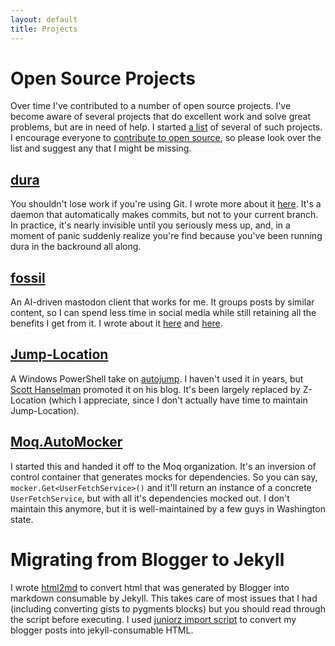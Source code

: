 ```yaml
---
layout: default
title: Projects
---
```


# Open Source Projects

Over time I've contributed to a number of open source projects. I've become aware of several projects that do 
excellent work and solve great problems, but are in need of help. I started [a list](/projects/open-source.html) of
several of such projects. I encourage everyone to 
[contribute to open source](/blog/2012/04/22/why-open-source-is-worth-your-time/), so please look over the list and
suggest any that I might be missing.


## [dura](https://github.com/tkellogg/dura)
You shouldn't lose work if you're using Git. I wrote more about it [here](https://timkellogg.me/blog/2022/10/04/dura).
It's a daemon that automatically makes commits, but not to your current branch. In practice, it's nearly
invisible until you seriously mess up, and, in a moment of panic suddenly realize you're find because you've
been running dura in the backround all along.

## [fossil](https://github.com/tkellogg/fossil/)
An AI-driven mastodon client that works for me. It groups posts by similar content, so I can spend less time
in social media while still retaining all the benefits I get from it. I wrote about it [here](https://timkellogg.me/blog/2023/12/19/fossil) and [here](https://timkellogg.me/blog/2023/12/21/alignment).

## [Jump-Location](https://github.com/tkellogg/Jump-Location)
A Windows PowerShell take on [autojump](https://github.com/wting/autojump). I haven't used it in years, but
[Scott Hanselman](https://www.hanselman.com/blog/jumplocation-a-change-directory-cd-powershell-command-that-reads-your-mind)
promoted it on his blog. It's been largely replaced by Z-Location (which I appreciate, since I don't actually
have time to maintain Jump-Location).

## [Moq.AutoMocker](https://github.com/moq/Moq.AutoMocker)
I started this and handed it off to the Moq organization. It's an inversion of control container that generates
mocks for dependencies. So you can say, `mocker.Get<UserFetchService>()` and it'll return an instance of a
concrete `UserFetchService`, but with all it's dependencies mocked out. I don't maintain this anymore, but it
is well-maintained by a few guys in Washington state.


# Migrating from Blogger to Jekyll

I wrote [html2md](/html2md.rb) to convert html that was generated by Blogger into 
markdown consumable by Jekyll. This takes care of most issues that I had (including
converting gists to pygments blocks) but you should read through the script before
executing. I used [juniorz import script](https://gist.github.com/1564581) to convert
my blogger posts into jekyll-consumable HTML.
